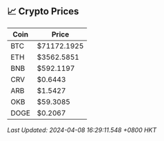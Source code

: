 ## 📈 Crypto Prices

| Coin | Price |
| ---- | ----- |
| BTC | $71172.1925 |
| ETH | $3562.5851 |
| BNB | $592.1197 |
| CRV | $0.6443 |
| ARB | $1.5427 |
| OKB | $59.3085 |
| DOGE | $0.2067 |

_Last Updated: 2024-04-08 16:29:11.548 +0800 HKT_